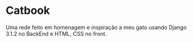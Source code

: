 # Catbook

Uma rede feito em homenagem e inspiração a meu gato usando Django 3.1.2 no BackEnd e HTML, CSS no front.
